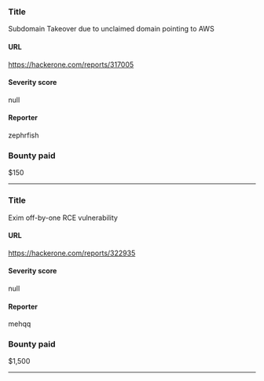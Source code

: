 ### Title
Subdomain Takeover due to unclaimed domain pointing to AWS
#### URL 
https://hackerone.com/reports/317005
#### Severity score
null
#### Reporter 
zephrfish
### Bounty paid
$150


---


### Title
Exim off-by-one RCE vulnerability
#### URL 
https://hackerone.com/reports/322935
#### Severity score
null
#### Reporter 
mehqq
### Bounty paid
$1,500


---


